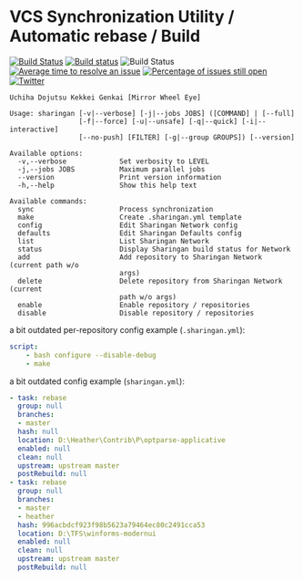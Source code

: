VCS Synchronization Utility / Automatic rebase / Build
=========

[![Build Status](https://travis-ci.org/Heather/Sharingan.png?branch=master)](https://travis-ci.org/Heather/Sharingan)
[![Build status](https://ci.appveyor.com/api/projects/status/2b84cqnvh46xxpnv?svg=true)](https://ci.appveyor.com/project/Heather/sharingan)
![Build Status](https://codeship.com/projects/6b402750-06c3-0133-231f-2aa9a23a545f/status?branch=master)
[![Average time to resolve an issue](http://isitmaintained.com/badge/resolution/Heather/Sharingan.svg)](http://isitmaintained.com/project/Heather/Sharingan "Average time to resolve an issue")
[![Percentage of issues still open](http://isitmaintained.com/badge/open/Heather/Sharingan.svg)](http://isitmaintained.com/project/Heather/Sharingan "Percentage of issues still open")
 [![Twitter][]](http://www.twitter.com/Cynede)

```
Uchiha Dojutsu Kekkei Genkai [Mirror Wheel Eye]

Usage: sharingan [-v|--verbose] [-j|--jobs JOBS] ([COMMAND] | [--full]
                 [-f|--force] [-u|--unsafe] [-q|--quick] [-i|--interactive]
                 [--no-push] [FILTER] [-g|--group GROUPS]) [--version]

Available options:
  -v,--verbose             Set verbosity to LEVEL
  -j,--jobs JOBS           Maximum parallel jobs
  --version                Print version information
  -h,--help                Show this help text

Available commands:
  sync                     Process synchronization
  make                     Create .sharingan.yml template
  config                   Edit Sharingan Network config
  defaults                 Edit Sharingan Defaults config
  list                     List Sharingan Network
  status                   Display Sharingan build status for Network
  add                      Add repository to Sharingan Network (current path w/o
                           args)
  delete                   Delete repository from Sharingan Network (current
                           path w/o args)
  enable                   Enable repository / repositories
  disable                  Disable repository / repositories

```

a bit outdated per-repository config example (`.sharingan.yml`):
```yaml
script:
    - bash configure --disable-debug
    - make
```

a bit outdated config example (`sharingan.yml`):

```yaml
- task: rebase
  group: null
  branches:
  - master
  hash: null
  location: D:\Heather\Contrib\P\optparse-applicative
  enabled: null
  clean: null
  upstream: upstream master
  postRebuild: null
- task: rebase
  group: null
  branches:
  - master
  - heather
  hash: 996acbdcf923f98b5623a79464ec80c2491cca53
  location: D:\TFS\winforms-modernui
  enabled: null
  clean: null
  upstream: upstream master
  postRebuild: null
```

[Twitter]: http://mxtoolbox.com/Public/images/twitter-icon.png
